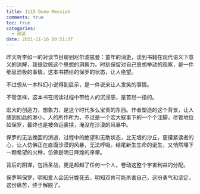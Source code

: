 ```yaml
---
title: 1115 Dune Messiah
comments: true
toc: true
categories:
  - 阅读
date: 2021-11-16 00:51:37
---
```


昨天听李如一的对谈节目聊到尼尔波兹曼：童年的消逝，谈到书籍在现代语义下意义的消解，我很钦佩这个思想的洞察力。时刻保留对自己思想举动的观察，是一件细思恐极的事情，这本书描绘的保罗的状态，让人绝望。

不过想从一本科幻小说得到启示，是一件说来让人发笑的事情。

不管怎样，这本书在阅读过程中带给人的沉浸感，是首屈一指的。

宏大的创造力，想象力，是这个时代多么宝贵的东西。作者塑造的这个背景，让人感到如此的渺小。人的所作所为，不过是一个宏大叙事下的一个个注脚，尽管地位如保罗，最终也是被命运裹挟，淹没在沙漠的风暴中。

保罗的无法挽回的消逝，过程中的绝望和无助状态，比无垠的沙丘，更攥紧读者的心，让人仿佛正在直面沙漠的风暴，无法呼吸。结尾新生生命的诞生，又悄然埋下一颗希望的火种，仿佛是明日辉煌的序章。

背后的阴谋，包括圣战，更是超越了任何一个人，卷动这整个宇宙利益的分配。

保罗啊保罗，明知爱人会因分娩死去，明知邓肯可能杀害自己，这份勇气和坚定，这份痛苦，终于解脱了。
